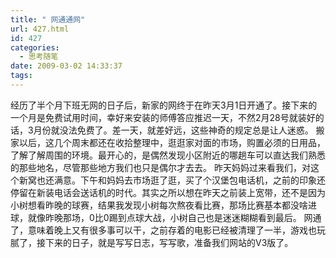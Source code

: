 ```yaml
---
title: " 网通通网"
url: 427.html
id: 427
categories:
  - 思考随笔
date: 2009-03-02 14:33:37
tags:
---
```


经历了半个月下班无网的日子后，新家的网终于在昨天3月1日开通了。接下来的一个月是免费试用时间，幸好来安装的师傅答应推迟一天，不然2月28号就装好的话，3月份就没法免费了。差一天，就差好远，这些神奇的规定总是让人迷惑。 搬家以后，这几个周末都还在收拾整理中，逛逛家对面的市场，购置必须的日用品，了解了解周围的环境。最开心的，是偶然发现小区附近的哪趟车可以直达我们熟悉的那些地名，尽管那些地方我们也只是偶尔才去去。 昨天妈妈过来看我们，对这个新窝也还满意。下午和妈妈去市场逛了逛，买了个汉堡包电话机，之前的印象还停留在新装电话会送话机的时代。其实之所以想在昨天之前装上宽带，还不是因为小树想看昨晚的球赛，结果我发现小树每次熬夜看比赛，那场比赛基本都没啥进球，就像昨晚那场，0比0踢到点球大战，小树自己也是迷迷糊糊看到最后。 网通了，意味着晚上又有很多事可以干，之前存着的电影已经被清理了一半，游戏也玩腻了，接下来的日子，就是写写日志，写写歌，准备我们网站的V3版了。